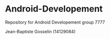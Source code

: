 Android-Developement
====================

Repository for Android Developement group 7777

Jean-Baptiste Gosselin (14129084)
